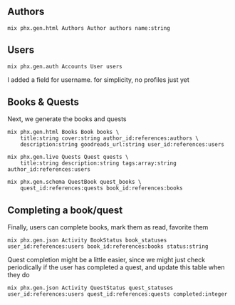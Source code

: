 ## Authors

```
mix phx.gen.html Authors Author authors name:string
```

## Users

```
mix phx.gen.auth Accounts User users
```

I added a field for username. for simplicity, no profiles just yet

## Books & Quests

Next, we generate the books and quests

```
mix phx.gen.html Books Book books \
    title:string cover:string author_id:references:authors \
    description:string goodreads_url:string user_id:references:users

mix phx.gen.live Quests Quest quests \
    title:string description:string tags:array:string author_id:references:users

mix phx.gen.schema QuestBook quest_books \
    quest_id:references:quests book_id:references:books
```

## Completing a book/quest

Finally, users can complete books, mark them as read, favorite them

```
mix phx.gen.json Activity BookStatus book_statuses user_id:references:users book_id:references:books status:string
```

Quest completion might be a little easier, since we might just check periodically if the user has completed a quest, and update this table when they do

```
mix phx.gen.json Activity QuestStatus quest_statuses user_id:references:users quest_id:references:quests completed:integer
```
